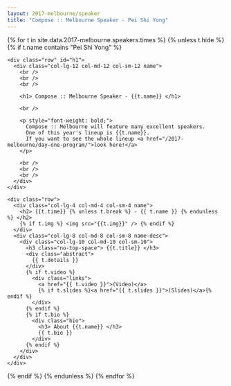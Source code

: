 ```yaml
---
layout: 2017-melbourne/speaker
title: "Compose :: Melbourne Speaker - Pei Shi Yong"
---
```


{% for t in site.data.2017-melbourne.speakers.times %}
{% unless t.hide %}
{% if t.name contains "Pei Shi Yong" %}

  <div class="container cfpsection" id="{{t.id}}">

    <div class="row" id="h1">
      <div class="col-lg-12 col-md-12 col-sm-12 name">
        <br />
        <br />
        <br />

        <h1> Compose :: Melbourne Speaker - {{t.name}} </h1>

        <br />

        <p style="font-weight: bold;">
          Compose :: Melbourne will feature many excellent speakers.
          One of this year's lineup is {{t.name}}.
          If you want to see the whole lineup <a href="/2017-melbourne/day-one-program/">look here!</a>
        </p>

        <br />
        <br />
        <br />
      </div>
    </div>

    <div class="row">
      <div class="col-lg-4 col-md-4 col-sm-4 name">
        <h2> {{t.time}} {% unless t.break %} - {{ t.name }} {% endunless %} </h2>
        {% if t.img %} <img src="{{t.img}}" /> {% endif %}
      </div>
      <div class="col-lg-8 col-md-8 col-sm-8 name-desc">
        <div class="col-lg-10 col-md-10 col-sm-10">
          <h3 class="no-top-space"> {{t.title}} </h3>
          <div class="abstract">
            {{ t.details }}
          </div>
          {% if t.video %}
            <div class="links">
              <a href="{{ t.video }}">(Video)</a>
              {% if t.slides %}<a href="{{ t.slides }}">(Slides)</a>{% endif %}
            </div>
          {% endif %}
          {% if t.bio %}
            <div class="bio">
              <h3> About {{t.name}} </h3>
              {{ t.bio }}
            </div>
          {% endif %}
        </div>
      </div>
    </div>
  </div>

{% endif %}
{% endunless %}
{% endfor %}

<br />
<br />
<br />
<br />
<br />
